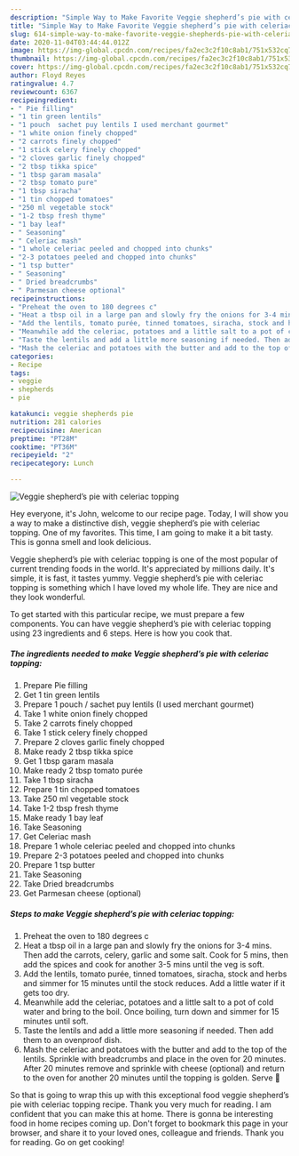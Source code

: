 ```yaml
---
description: "Simple Way to Make Favorite Veggie shepherd’s pie with celeriac topping"
title: "Simple Way to Make Favorite Veggie shepherd’s pie with celeriac topping"
slug: 614-simple-way-to-make-favorite-veggie-shepherds-pie-with-celeriac-topping
date: 2020-11-04T03:44:44.012Z
image: https://img-global.cpcdn.com/recipes/fa2ec3c2f10c8ab1/751x532cq70/veggie-shepherds-pie-with-celeriac-topping-recipe-main-photo.jpg
thumbnail: https://img-global.cpcdn.com/recipes/fa2ec3c2f10c8ab1/751x532cq70/veggie-shepherds-pie-with-celeriac-topping-recipe-main-photo.jpg
cover: https://img-global.cpcdn.com/recipes/fa2ec3c2f10c8ab1/751x532cq70/veggie-shepherds-pie-with-celeriac-topping-recipe-main-photo.jpg
author: Floyd Reyes
ratingvalue: 4.7
reviewcount: 6367
recipeingredient:
- " Pie filling"
- "1 tin green lentils"
- "1 pouch  sachet puy lentils I used merchant gourmet"
- "1 white onion finely chopped"
- "2 carrots finely chopped"
- "1 stick celery finely chopped"
- "2 cloves garlic finely chopped"
- "2 tbsp tikka spice"
- "1 tbsp garam masala"
- "2 tbsp tomato pure"
- "1 tbsp siracha"
- "1 tin chopped tomatoes"
- "250 ml vegetable stock"
- "1-2 tbsp fresh thyme"
- "1 bay leaf"
- " Seasoning"
- " Celeriac mash"
- "1 whole celeriac peeled and chopped into chunks"
- "2-3 potatoes peeled and chopped into chunks"
- "1 tsp butter"
- " Seasoning"
- " Dried breadcrumbs"
- " Parmesan cheese optional"
recipeinstructions:
- "Preheat the oven to 180 degrees c"
- "Heat a tbsp oil in a large pan and slowly fry the onions for 3-4 mins. Then add the carrots, celery, garlic and some salt. Cook for 5 mins, then add the spices and cook for another 3-5 mins until the veg is soft."
- "Add the lentils, tomato purée, tinned tomatoes, siracha, stock and herbs and simmer for 15 minutes until the stock reduces. Add a little water if it gets too dry."
- "Meanwhile add the celeriac, potatoes and a little salt to a pot of cold water and bring to the boil. Once boiling, turn down and simmer for 15 minutes until soft."
- "Taste the lentils and add a little more seasoning if needed. Then add them to an ovenproof dish."
- "Mash the celeriac and potatoes with the butter and add to the top of the lentils. Sprinkle with breadcrumbs and place in the oven for 20 minutes. After 20 minutes remove and sprinkle with cheese (optional) and return to the oven for another 20 minutes until the topping is golden. Serve 🤤"
categories:
- Recipe
tags:
- veggie
- shepherds
- pie

katakunci: veggie shepherds pie 
nutrition: 281 calories
recipecuisine: American
preptime: "PT28M"
cooktime: "PT36M"
recipeyield: "2"
recipecategory: Lunch

---
```



![Veggie shepherd’s pie with celeriac topping](https://img-global.cpcdn.com/recipes/fa2ec3c2f10c8ab1/751x532cq70/veggie-shepherds-pie-with-celeriac-topping-recipe-main-photo.jpg)

Hey everyone, it's John, welcome to our recipe page. Today, I will show you a way to make a distinctive dish, veggie shepherd’s pie with celeriac topping. One of my favorites. This time, I am going to make it a bit tasty. This is gonna smell and look delicious.

Veggie shepherd’s pie with celeriac topping is one of the most popular of current trending foods in the world. It's appreciated by millions daily. It's simple, it is fast, it tastes yummy. Veggie shepherd’s pie with celeriac topping is something which I have loved my whole life. They are nice and they look wonderful.




To get started with this particular recipe, we must prepare a few components. You can have veggie shepherd’s pie with celeriac topping using 23 ingredients and 6 steps. Here is how you cook that.

<!--inarticleads1-->

##### The ingredients needed to make Veggie shepherd’s pie with celeriac topping:

1. Prepare  Pie filling
1. Get 1 tin green lentils
1. Prepare 1 pouch / sachet puy lentils (I used merchant gourmet)
1. Take 1 white onion finely chopped
1. Take 2 carrots finely chopped
1. Take 1 stick celery finely chopped
1. Prepare 2 cloves garlic finely chopped
1. Make ready 2 tbsp tikka spice
1. Get 1 tbsp garam masala
1. Make ready 2 tbsp tomato purée
1. Take 1 tbsp siracha
1. Prepare 1 tin chopped tomatoes
1. Take 250 ml vegetable stock
1. Take 1-2 tbsp fresh thyme
1. Make ready 1 bay leaf
1. Take  Seasoning
1. Get  Celeriac mash
1. Prepare 1 whole celeriac peeled and chopped into chunks
1. Prepare 2-3 potatoes peeled and chopped into chunks
1. Prepare 1 tsp butter
1. Take  Seasoning
1. Take  Dried breadcrumbs
1. Get  Parmesan cheese (optional)




<!--inarticleads2-->

##### Steps to make Veggie shepherd’s pie with celeriac topping:

1. Preheat the oven to 180 degrees c
1. Heat a tbsp oil in a large pan and slowly fry the onions for 3-4 mins. Then add the carrots, celery, garlic and some salt. Cook for 5 mins, then add the spices and cook for another 3-5 mins until the veg is soft.
1. Add the lentils, tomato purée, tinned tomatoes, siracha, stock and herbs and simmer for 15 minutes until the stock reduces. Add a little water if it gets too dry.
1. Meanwhile add the celeriac, potatoes and a little salt to a pot of cold water and bring to the boil. Once boiling, turn down and simmer for 15 minutes until soft.
1. Taste the lentils and add a little more seasoning if needed. Then add them to an ovenproof dish.
1. Mash the celeriac and potatoes with the butter and add to the top of the lentils. Sprinkle with breadcrumbs and place in the oven for 20 minutes. After 20 minutes remove and sprinkle with cheese (optional) and return to the oven for another 20 minutes until the topping is golden. Serve 🤤




So that is going to wrap this up with this exceptional food veggie shepherd’s pie with celeriac topping recipe. Thank you very much for reading. I am confident that you can make this at home. There is gonna be interesting food in home recipes coming up. Don't forget to bookmark this page in your browser, and share it to your loved ones, colleague and friends. Thank you for reading. Go on get cooking!
